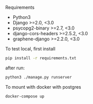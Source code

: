 Requirements 
- Python3
- Django >=2.0, <3.0
- psycopg2-binary >=2.7, <3.0
- django-cors-headers >=2.5.2, <3.0
- graphene-django >=2.2.0, <3.0

To test local, first install

```sh
pip install -r requirements.txt
```

after run:

```sh
python3 ./manage.py runserver
```

To mount with docker with postgres

```sh
docker-compose up
```


